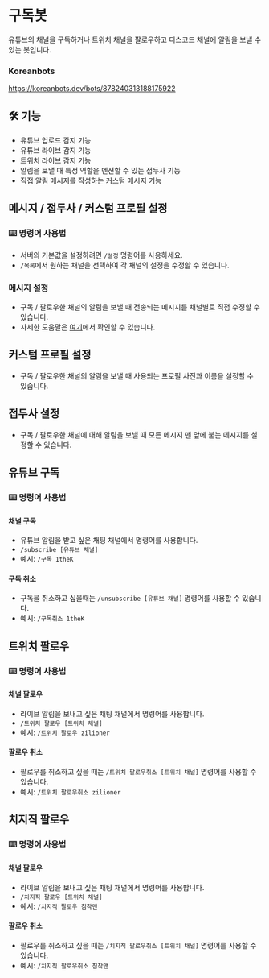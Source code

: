 # 구독봇
유튜브의 채널을 구독하거나 트위치 채널을 팔로우하고  디스코드 채널에 알림을 보낼 수 있는 봇입니다.
### Koreanbots
https://koreanbots.dev/bots/878240313188175922

## 🛠️ 기능

- 유튜브 업로드 감지 기능
- 유튜브 라이브 감지 기능
- 트위치 라이브 감지 기능
- 알림을 보낼 때 특정 역할을 멘션할 수 있는 접두사 기능
- 직접 알림 메시지를 작성하는 커스텀 메시지 기능

## 메시지 / 접두사 / 커스텀 프로필 설정

### ⌨️ 명령어 사용법
- 서버의 기본값을 설정하려면 ``/설정`` 명령어를 사용하세요.
- ``/목록``에서 원하는 채널을 선택하여 각 채널의 설정을 수정할 수 있습니다.

### 메시지 설정
- 구독 / 팔로우한 채널의 알림을 보낼 때 전송되는 메시지를 채널별로 직접 수정할 수 있습니다.
- 자세한 도움말은 [여기](https://github.com/skinmaker1345/subscriber-bot/blob/main/edit_messages.md)에서 확인할 수 있습니다.

## 커스텀 프로필 설정
- 구독 / 팔로우한 채널의 알림을 보낼 때 사용되는 프로필 사진과 이름을 설정할 수 있습니다.

## 접두사 설정
- 구독 / 팔로우한 채널에 대해 알림을 보낼 때 모든 메시지 맨 앞에 붙는 메시지를 설정할 수 있습니다.
## 유튜브 구독

### ⌨️ 명령어 사용법

#### 채널 구독

- 유튜브 알림을 받고 싶은 채팅 채널에서 명령어를 사용합니다.
- ``/subscribe [유튜브 채널]``
- 예시: ``/구독 1theK``

#### 구독 취소

- 구독을 취소하고 싶을때는 ``/unsubscribe [유튜브 채널]`` 명령어를 사용할 수 있습니다.
- 예시: ``/구독취소 1theK``

## 트위치 팔로우

### ⌨️ 명령어 사용법

#### 채널 팔로우

- 라이브 알림을 보내고 싶은 채팅 채널에서 명령어를 사용합니다.
- ``/트위치 팔로우 [트위치 채널]``
- 예시: ``/트위치 팔로우 zilioner``

#### 팔로우 취소

- 팔로우를 취소하고 싶을 때는 ``/트위치 팔로우취소 [트위치 채널]`` 명령어를 사용할 수 있습니다.
- 예시: ``/트위치 팔로우취소 zilioner``


## 치지직 팔로우

### ⌨️ 명령어 사용법

#### 채널 팔로우

- 라이브 알림을 보내고 싶은 채팅 채널에서 명령어를 사용합니다.
- ``/치지직 팔로우 [트위치 채널]``
- 예시: ``/치지직 팔로우 침착맨``

#### 팔로우 취소

- 팔로우를 취소하고 싶을 때는 ``/치지직 팔로우취소 [트위치 채널]`` 명령어를 사용할 수 있습니다.
- 예시: ``/치지직 팔로우취소 침착맨``

